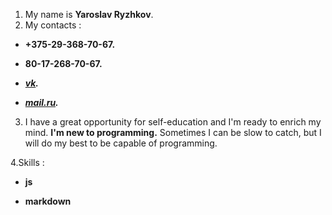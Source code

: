  1. My name is **Yaroslav Ryzhkov**.  
 2. My contacts :   
  * **+375-29-368-70-67.**  

  *  **80-17-268-70-67.**  

  *   **_[vk](https://vk.com/neochenkrasivyizaika)._**  

  *   **_[mail.ru](666anastyalena@mail.ru)._**  
  3.  I have a great opportunity for self-education and I'm ready to enrich my mind. **I'm new to programming.** Sometimes I can be slow to catch, but I will do my best to be capable of programming.  

  4.Skills :  
  * **js**  

  * **markdown**  


